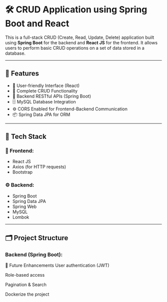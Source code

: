 # 🛠️ CRUD Application using Spring Boot and React

This is a full-stack CRUD (Create, Read, Update, Delete) application built using **Spring Boot** for the backend and **React JS** for the frontend. It allows users to perform basic CRUD operations on a set of data stored in a database.

---

## 📌 Features

- 🔐 User-friendly Interface (React)
- 🔄 Complete CRUD Functionality
- 💾 Backend RESTful APIs (Spring Boot)
- 🗄️ MySQL Database Integration
- ⚙️ CORS Enabled for Frontend-Backend Communication
- 📦 Spring Data JPA for ORM

---

## 🧰 Tech Stack

### 🚀 Frontend:
- React JS
- Axios (for HTTP requests)
- Bootstrap

### ⚙️ Backend:
- Spring Boot
- Spring Data JPA
- Spring Web
- MySQL 
- Lombok 

---

## 🗂️ Project Structure

### Backend (Spring Boot):

📌 Future Enhancements
User authentication (JWT)

Role-based access

Pagination & Search

Dockerize the project
